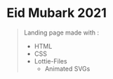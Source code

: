# Eid Mubark 2021
> Landing page made with :
>
> - HTML
> - CSS
> - Lottie-Files 
>   - Animated SVGs
